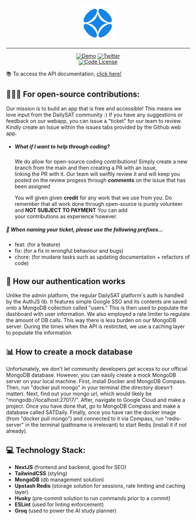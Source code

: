 <div align="center">
  <img src="/public/logo/dailysat.png" width="20%" alt="DailySAT" />
</div>
<hr>
<div align="center" style="line-height: 1;">
  <a href="https://dailysat.org/"><img alt="Demo"
    src="https://img.shields.io/badge/🚀%20Live%20Demo-DailySAT-2F80ED?color=2F80ED&logoColor=white"/></a>
  <a href="https://twitter.com/dailysat"><img alt="Twitter"
    src="https://img.shields.io/badge/X@dailysat-1DA1F2?logo=x&logoColor=white"/></a>
  <br>
  <a href="LICENSE-CODE"><img alt="Code License"
    src="https://img.shields.io/badge/Code%20License-MIT%202.0-00BFFF?color=00BFFF"/></a>
  <br>
</div>

📚 To access the API documentation, [click here!](https://www.dailysat.org/api-docs)

## 🧑‍🤝‍🧑 For open-source contributions:
Our mission is to build an app that is free and accessible! This means we love input from the DailySAT community :) If you have any suggestions or feedback on our webapp, you can issue a "ticket" for our team to review. Kindly create an Issue within the issues tabs provided by the Github web app.

- ##### What if I want to help through coding?
  We do allow for open-source coding contributions! Simply create a new branch from the main and then creating a PR with an issue,     
  linking the PR with it. Our team will swiftly review it and will keep you posted on the review progess through **comments** on the 
  issue that has been assigned

  You will given given **credit** for any work that we use from you. Do remember that all work done through open-source is purely volunteer and **NOT SUBJECT TO PAYMENT** You can add   
  your contributions as experience however.

##### 📛 When naming your ticket, please use the following prefixes...
- feat: (for a feature)
- fix: (for a fix in wrongful behaviour and bugs)
- chore: (for mudane tasks such as updating documentation + refactors of code)

## 🔐 How our authentication works

Unlike the admin platform, the regular DailySAT platform's auth is handled by the AuthJS lib. It features simple Google SSO and its contents are saved onto a MongoDB collection called "users." This is then used to populate the dashboard with user information. We also employed a rate limiter to regulate the amount of DB calls. This way there is less burden on our MongoDB server. During the times when the API is restircted, we use a caching layer to populate the information

## 📊 How to create a mock database
Unfortunately, we don't let community developers get access to our official MongoDB database. However, you can easily create a mock MongoDB server on your local machine. First, install Docker and MongoDB Compass. Then, run "docker pull mongo" in your terminal (the directory doesn't matter). Next, find out your mongo url, which would likely be "mongodb://localhost:27017/". After, navigate to Google Cloud and make a project. Once you have done that, go to MongoDB Compass and make a database called SATDaily. Finally, once you have ran the docker image (from "docker pull mongo") and connected to it via Compass, run "redis-server" in the terminal (pathname is irrelevant) to start Redis (install it if not already). 

## 💻 Technology Stack:
- **NextJS** (frontend and backend, good for SEO)
- **TailwindCSS** (styling)
- **MongoDB** (db management solution)
- **Upstash Redis** (storage solution for sessions, rate limiting and caching layer)
- **Husky** (pre-commit solution to run commands prior to a commit)
- **ESLint** (used for linting enforcement)
- **Groq** (used to power the AI study planner)

